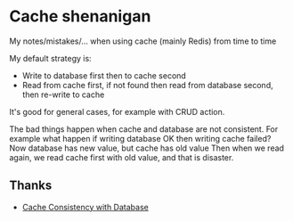 # Cache shenanigan

My notes/mistakes/... when using cache (mainly Redis) from time to time

My default strategy is:

- Write to database first then to cache second
- Read from cache first, if not found then read from database second, then re-write to cache

It's good for general cases, for example with CRUD action.

The bad things happen when cache and database are not consistent.
For example what happen if writing database OK then writing cache failed?
Now database has new value, but cache has old value
Then when we read again, we read cache first with old value, and that is disaster.

## Thanks

- [Cache Consistency with Database](https://danielw.cn/cache-consistency-with-database)
